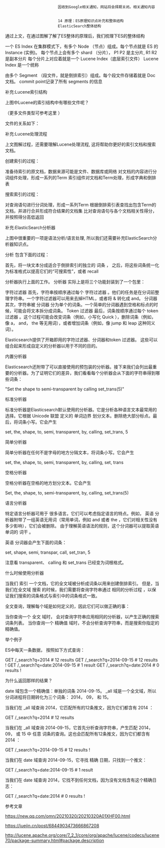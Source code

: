 
                            
                            因收到Google相关通知，网站将会择期关闭。相关通知内容
                            
                            
                            14 原理：ES原理知识点补充和整体结构
                            ElasticSearch整体结构


通过上文，在通过图解了解了ES整体的原理后，我们梳理下ES的整体结构





一个 ES Index 在集群模式下，有多个 Node （节点）组成。每个节点就是 ES 的Instance (实例)。
每个节点上会有多个 shard （分片）， P1 P2 是主分片, R1 R2 是副本分片
每个分片上对应着就是一个 Lucene Index（底层索引文件）
Lucene Index 是一个统称


由多个 Segment （段文件，就是倒排索引）组成。每个段文件存储着就是 Doc 文档。
commit point记录了所有 segments 的信息



补充:Lucene索引结构


上图中Lucene的索引结构中有哪些文件呢？




（更多文件类型可参考这里 ）



文件的关系如下：



补充:Lucene处理流程


上文图解过程，还需要理解Lucene处理流程, 这将帮助你更好的索引文档和搜索文档。




创建索引的过程：


准备待索引的原文档，数据来源可能是文件、数据库或网络
对文档的内容进行分词组件处理，形成一系列的Term
索引组件对文档和Term处理，形成字典和倒排表


搜索索引的过程：


对查询语句进行分词处理，形成一系列Term
根据倒排索引表查找出包含Term的文档，并进行合并形成符合结果的文档集
比对查询语句与各个文档相关性得分，并按照得分高低返回


补充:ElasticSearch分析器


上图中很重要的一项是语法分析/语言处理, 所以我们还需要补充ElasticSearch分析器知识点。


分析 包含下面的过程：


首先，将一块文本分成适合于倒排索引的独立的 词条 ，
之后，将这些词条统一化为标准格式以提高它们的“可搜索性”，或者 recall


分析器执行上面的工作。 分析器 实际上是将三个功能封装到了一个包里：


字符过滤器 首先，字符串按顺序通过每个 字符过滤器 。他们的任务是在分词前整理字符串。一个字符过滤器可以用来去掉HTML，或者将 & 转化成 and。
分词器 其次，字符串被 分词器 分为单个的词条。一个简单的分词器遇到空格和标点的时候，可能会将文本拆分成词条。
Token 过滤器 最后，词条按顺序通过每个 token 过滤器 。这个过程可能会改变词条（例如，小写化 Quick ），删除词条（例如， 像 a， and， the 等无用词），或者增加词条（例如，像 jump 和 leap 这种同义词）。


Elasticsearch提供了开箱即用的字符过滤器、分词器和token 过滤器。 这些可以组合起来形成自定义的分析器以用于不同的目的。

内置分析器

Elasticsearch还附带了可以直接使用的预包装的分析器。接下来我们会列出最重要的分析器。为了证明它们的差异，我们看看每个分析器会从下面的字符串得到哪些词条：

"Set the shape to semi-transparent by calling set_trans(5)"



标准分析器


标准分析器是Elasticsearch默认使用的分析器。它是分析各种语言文本最常用的选择。它根据 Unicode 联盟 定义的 单词边界 划分文本。删除绝大部分标点。最后，将词条小写。它会产生

set, the, shape, to, semi, transparent, by, calling, set_trans, 5



简单分析器


简单分析器在任何不是字母的地方分隔文本，将词条小写。它会产生

set, the, shape, to, semi, transparent, by, calling, set, trans



空格分析器


空格分析器在空格的地方划分文本。它会产生

Set, the, shape, to, semi-transparent, by, calling, set_trans(5)



语言分析器


特定语言分析器可用于 很多语言。它们可以考虑指定语言的特点。例如， 英语 分析器附带了一组英语无用词（常用单词，例如 and 或者 the ，它们对相关性没有多少影响），它们会被删除。 由于理解英语语法的规则，这个分词器可以提取英语单词的 词干 。

英语 分词器会产生下面的词条：

set, shape, semi, transpar, call, set_tran, 5


注意看 transparent、 calling 和 set_trans 已经变为词根格式。

什么时候使用分析器

当我们 索引 一个文档，它的全文域被分析成词条以用来创建倒排索引。 但是，当我们在全文域 搜索 的时候，我们需要将查询字符串通过 相同的分析过程 ，以保证我们搜索的词条格式与索引中的词条格式一致。

全文查询，理解每个域是如何定义的，因此它们可以做正确的事：


当你查询一个 全文 域时， 会对查询字符串应用相同的分析器，以产生正确的搜索词条列表。
当你查询一个 精确值 域时，不会分析查询字符串，而是搜索你指定的精确值。



举个例子


ES中每天一条数据， 按照如下方式查询：

GET /_search?q=2014              # 12 results
GET /_search?q=2014-09-15        # 12 results !
GET /_search?q=date:2014-09-15   # 1  result
GET /_search?q=date:2014         # 0  results !


为什么返回那样的结果？


date 域包含一个精确值：单独的词条 2014-09-15。
_all 域是一个全文域，所以分词进程将日期转化为三个词条： 2014， 09， 和 15。


当我们在 _all 域查询 2014，它匹配所有的12条推文，因为它们都含有 2014 ：

GET /_search?q=2014              # 12 results


当我们在 _all 域查询 2014-09-15，它首先分析查询字符串，产生匹配 2014， 09， 或 15 中 任意 词条的查询。这也会匹配所有12条推文，因为它们都含有 2014 ：

GET /_search?q=2014-09-15        # 12 results !


当我们在 date 域查询 2014-09-15，它寻找 精确 日期，只找到一个推文：

GET /_search?q=date:2014-09-15   # 1  result


当我们在 date 域查询 2014，它找不到任何文档，因为没有文档含有这个精确日志：

GET /_search?q=date:2014         # 0  results !


参考文章

https://new.qq.com/omn/20210320/20210320A01XHF00.html

https://juejin.cn/post/6844903473666867208

http://lucene.apache.org/core/7_2_1/core/org/apache/lucene/codecs/lucene70/package-summary.html#package.description

                        
                        
                            